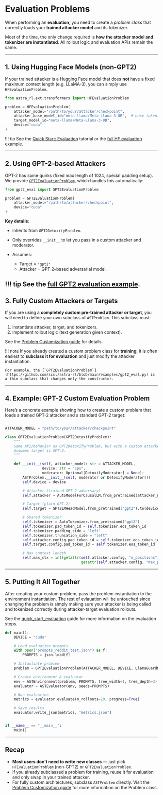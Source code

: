 # Evaluation Problems

When performing an **evaluation**, you need to create a *problem class* that correctly loads your **trained attacker model** and its tokenizer.

Most of the time, the only change required is **how the attacker model and tokenizer are instantiated**. All rollout logic and evaluation APIs remain the same.

---

## 1. Using Hugging Face Models (non-GPT2)

If your trained attacker is a Hugging Face model that does **not** have a fixed maximum context length (e.g. LLaMA-3), you can simply use `HFEvaluationProblem`.

```python
from astra_rl.ext.transformers import HFEvaluationProblem

problem = HFEvaluationProblem(
    attacker_model="/path/to/your/attacker/checkpoint",
    attacker_base_model_id="meta-llama/Meta-Llama-3-8B",  # base tokenizer
    target_model_id="meta-llama/Meta-Llama-3-8B",
    device="cuda"
)
```

!!! tip
    See the [Quick Start: Evaluation](../quick_start_evaluation.md) tutorial or the [full HF evaluation example](https://github.com/sisl/astra-rl/tree/main/examples/hf_eval.py).

---

## 2. Using GPT-2–based Attackers

GPT-2 has some quirks (fixed max length of 1024, special padding setup).
We provide [`GPT2EvaluationProblem`](ttps://github.com/sisl/astra-rl/tree/main/examples/gpt2_eval.py), which handles this automatically:

```python
from gpt2_eval import GPT2EvaluationProblem

problem = GPT2EvaluationProblem(
    attacker_model="/path/to/attacker/checkpoint",
    device="cuda"
)
```

**Key details:**

* Inherits from `GPT2DetoxifyProblem`.
* Only overrides `__init__` to let you pass in a custom attacker and moderator.
* Assumes:

  * Target = `"gpt2"`
  * Attacker = GPT-2–based adversarial model.

!!! tip
    See the [full GPT2 evaluation example](https://github.com/sisl/astra-rl/blob/main/examples/gpt2_eval.py).
---

## 3. Fully Custom Attackers or Targets

If you are using a **completely custom pre-trained attacker or target**, you will need to define your own subclass of `ASTProblem`.
This subclass must:

1. Instantiate attacker, target, and tokenizers.
2. Implement rollout logic (text generation given context).

See the [Problem Customization guide](../customizing_training/problems.md) for details.

!!! note
    If you already created a custom problem class for **training**, it is often easiest to **subclass it for evaluation** and just modify the attacker instantiation.

    For example, the [`GPT2EvaluationProblem`](https://github.com/sisl/astra-rl/blob/main/examples/gpt2_eval.py) is a thin subclass that changes only the constructor.

---

## 4. Example: GPT-2 Custom Evaluation Problem

Here’s a concrete example showing how to create a custom problem that loads a trained GPT-2 attacker and a standard GPT-2 target:

```python

ATTACKER_MODEL = "path/to/your/attacker/checkpoint"

class GPT2EvaluationProblem(GPT2DetoxifyProblem):
    """
    Same API/behavior as GPT2DetoxifyProblem, but with a custom attacker and moderator.
    Assumes target is GPT-2.
    """

    def __init__(self, attacker_model: str = ATTACKER_MODEL,
                 device: str = "cpu",
                 moderator: Optional[DetoxifyModerator] = None):
        ASTProblem.__init__(self, moderator or DetoxifyModerator())
        self.device = device

        # Attacker (trained GPT-2 adversary)
        self.attacker = AutoModelForCausalLM.from_pretrained(attacker_model).to(device)

        # Target (plain GPT-2)
        self.target = GPT2LMHeadModel.from_pretrained("gpt2").to(device)

        # Shared tokenizer
        self.tokenizer = AutoTokenizer.from_pretrained("gpt2")
        self.tokenizer.pad_token_id = self.tokenizer.eos_token_id
        self.tokenizer.padding_side = "left"
        self.tokenizer.truncation_side = "left"
        self.attacker.config.pad_token_id = self.tokenizer.eos_token_id
        self.target.config.pad_token_id = self.tokenizer.eos_token_id

        # Max context length
        self.max_ctx = int(getattr(self.attacker.config, "n_positions",
                                   getattr(self.attacker.config, "max_position_embeddings", 1024)))
```

---

## 5. Putting It All Together

After creating your custom problem, pass the problem instantiation to the environment instantiation. The rest of evlauation will be untouched since changing the problem is simply making sure your attacker is being called and tokenized correctly during attacker-target evaluation rollouts. 

See the [quick_start_evaluation](../quick_start_evaluation.md) guide for more information on the evaluation steps. 

```python
def main():
    DEVICE = "cuda"

    # Load evaluation prompts
    with open("prompts_reddit_test.json") as f:
        PROMPTS = json.load(f)

    # Instantiate problem
    problem = GPT2EvaluationProblem(ATTACKER_MODEL, DEVICE, LlamaGuardModerator())

    # Create environment & evaluator
    env = ASTEnvironment(problem, PROMPTS, tree_width=1, tree_depth=3)
    evaluator = ASTEvaluator(env, seeds=PROMPTS)

    # Run evaluation
    metrics = evaluator.evaluate(n_rollouts=20, progress=True)

    # Save results
    evaluator.write_json(metrics, "metrics.json")


if __name__ == "__main__":
    main()
```

---

## Recap

* **Most users don't need to write new classes** — just pick `HFEvaluationProblem` (non-GPT2) or `GPT2EvaluationProblem`.
* If you already subclassed a problem for training, reuse it for evaluation and only swap in your trained attacker.
* For fully custom architectures, subclass `ASTProblem` directly. Visit the [Problem Customization guide](../customizing_training/problems.md) for more information on the Problem class.

